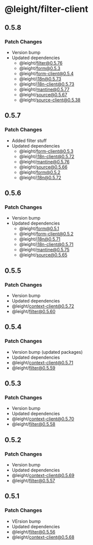 # @leight/filter-client

## 0.5.8

### Patch Changes

- Version bump
- Updated dependencies
  - @leight/filter@0.5.76
  - @leight/form@0.5.3
  - @leight/form-client@0.5.4
  - @leight/i18n@0.5.73
  - @leight/i18n-client@0.5.73
  - @leight/mantine@0.5.77
  - @leight/source@0.5.67
  - @leight/source-client@0.5.38

## 0.5.7

### Patch Changes

- Added filter stuff
- Updated dependencies
  - @leight/form-client@0.5.3
  - @leight/i18n-client@0.5.72
  - @leight/mantine@0.5.76
  - @leight/source@0.5.66
  - @leight/form@0.5.2
  - @leight/i18n@0.5.72

## 0.5.6

### Patch Changes

- Version bump
- Updated dependencies
  - @leight/form@0.5.1
  - @leight/form-client@0.5.2
  - @leight/i18n@0.5.71
  - @leight/i18n-client@0.5.71
  - @leight/mantine@0.5.75
  - @leight/source@0.5.65

## 0.5.5

### Patch Changes

- Version bump
- Updated dependencies
- @leight/context-client@0.5.72
- @leight/filter@0.5.60

## 0.5.4

### Patch Changes

- Version bump (updated packages)
- Updated dependencies
- @leight/context-client@0.5.71
- @leight/filter@0.5.59

## 0.5.3

### Patch Changes

- Version bump
- Updated dependencies
- @leight/context-client@0.5.70
- @leight/filter@0.5.58

## 0.5.2

### Patch Changes

- Version bump
- Updated dependencies
- @leight/context-client@0.5.69
- @leight/filter@0.5.57

## 0.5.1

### Patch Changes

- VErsion bump
- Updated dependencies
- @leight/filter@0.5.56
- @leight/context-client@0.5.68
